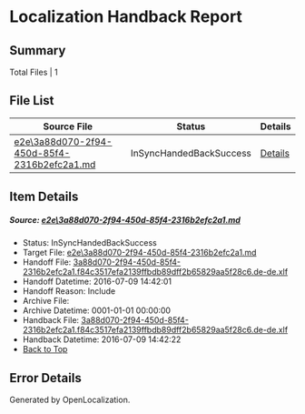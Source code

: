 # <a name='report-top'></a> Localization Handback Report

## Summary
 Total Files | 1

## File List
 Source File | Status | Details 
 ----------- | ------ | ------- 
 [e2e\3a88d070-2f94-450d-85f4-2316b2efc2a1.md](https://github.com/OpenLocalizationTestOrg/oltest/blob/810607f5a56ceb30f409d5014cc6780a1e3ec59c/e2e/3a88d070-2f94-450d-85f4-2316b2efc2a1.md) | InSyncHandedBackSuccess | [Details](#98c1de4f1ca8a386ec61cfd79c74adf1c88bc5892)

## Item Details
##### <a name='98c1de4f1ca8a386ec61cfd79c74adf1c88bc5892'></a> Source: [e2e\3a88d070-2f94-450d-85f4-2316b2efc2a1.md](https://github.com/OpenLocalizationTestOrg/oltest/blob/810607f5a56ceb30f409d5014cc6780a1e3ec59c/e2e/3a88d070-2f94-450d-85f4-2316b2efc2a1.md)
* Status: InSyncHandedBackSuccess
* Target File: [e2e\3a88d070-2f94-450d-85f4-2316b2efc2a1.md](https://github.com/OpenLocalizationTestOrg/oltest-dede-fly/blob/60ef24baf0d55f578d627c681a52bb7fe06e9c3a/e2e/3a88d070-2f94-450d-85f4-2316b2efc2a1.md)
* Handoff File: [3a88d070-2f94-450d-85f4-2316b2efc2a1.f84c3517efa2139ffbdb89dff2b65829aa5f28c6.de-de.xlf](https://github.com/OpenLocalizationTestOrg/olhandoff-e2e/blob/9770d1a514df54e50891ac013c055072adb728f3/ol-handoff/OpenLocalizationTestOrg/oltest-dede-fly/ci/ht/3a88d070-2f94-450d-85f4-2316b2efc2a1.f84c3517efa2139ffbdb89dff2b65829aa5f28c6.de-de.xlf)
* Handoff Datetime: 2016-07-09 14:42:01
* Handoff Reason: Include
* Archive File: 
* Archive Datetime: 0001-01-01 00:00:00
* Handback File: [3a88d070-2f94-450d-85f4-2316b2efc2a1.f84c3517efa2139ffbdb89dff2b65829aa5f28c6.de-de.xlf](https://github.com/OpenLocalizationTestOrg/olhandback-e2e/blob/a28dbb222eb2445def1e13eb68aee6a08bf99cc8/ol-handback/OpenLocalizationTestOrg/oltest-dede-fly/ci/ht/3a88d070-2f94-450d-85f4-2316b2efc2a1.f84c3517efa2139ffbdb89dff2b65829aa5f28c6.de-de.xlf)
* Handback Datetime: 2016-07-09 14:42:22
* [Back to Top](#report-top)


## Error Details

Generated by OpenLocalization.
